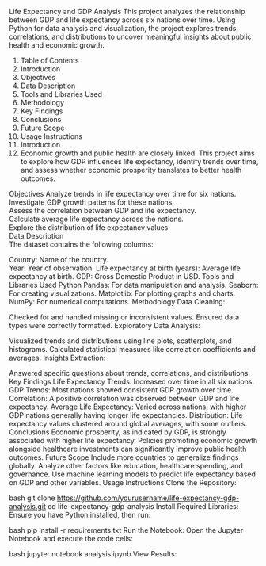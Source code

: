 Life Expectancy and GDP Analysis
This project analyzes the relationship between GDP and life expectancy across six nations over time. Using Python for data analysis and visualization, the project explores trends, correlations, and distributions to uncover meaningful insights about public health and economic growth.

1. Table of Contents
2. Introduction
3. Objectives
4. Data Description
5. Tools and Libraries Used
6. Methodology
7. Key Findings
8. Conclusions
9. Future Scope
10. Usage Instructions
11. Introduction
12. Economic growth and public health are closely linked. This project aims to explore how GDP influences life expectancy, identify trends over time, and assess whether economic prosperity translates to better health outcomes.

Objectives
Analyze trends in life expectancy over time for six nations.  
Investigate GDP growth patterns for these nations.  
Assess the correlation between GDP and life expectancy.  
Calculate average life expectancy across the nations.  
Explore the distribution of life expectancy values.  
Data Description  
The dataset contains the following columns:  

Country: Name of the country.  
Year: Year of observation.
Life expectancy at birth (years): Average life expectancy at birth.
GDP: Gross Domestic Product in USD.
Tools and Libraries Used
Python
Pandas: For data manipulation and analysis.
Seaborn: For creating visualizations.
Matplotlib: For plotting graphs and charts.
NumPy: For numerical computations.
Methodology
Data Cleaning:

Checked for and handled missing or inconsistent values.
Ensured data types were correctly formatted.
Exploratory Data Analysis:

Visualized trends and distributions using line plots, scatterplots, and histograms.
Calculated statistical measures like correlation coefficients and averages.
Insights Extraction:

Answered specific questions about trends, correlations, and distributions.
Key Findings
Life Expectancy Trends:
Increased over time in all six nations.
GDP Trends:
Most nations showed consistent GDP growth over time.
Correlation:
A positive correlation was observed between GDP and life expectancy.
Average Life Expectancy:
Varied across nations, with higher GDP nations generally having longer life expectancies.
Distribution:
Life expectancy values clustered around global averages, with some outliers.
Conclusions
Economic prosperity, as indicated by GDP, is strongly associated with higher life expectancy.
Policies promoting economic growth alongside healthcare investments can significantly improve public health outcomes.
Future Scope
Include more countries to generalize findings globally.
Analyze other factors like education, healthcare spending, and governance.
Use machine learning models to predict life expectancy based on GDP and other variables.
Usage Instructions
Clone the Repository:


bash
git clone https://github.com/yourusername/life-expectancy-gdp-analysis.git
cd life-expectancy-gdp-analysis
Install Required Libraries: Ensure you have Python installed, then run:

bash
pip install -r requirements.txt
Run the Notebook: Open the Jupyter Notebook and execute the code cells:

bash
jupyter notebook analysis.ipynb
View Results:

